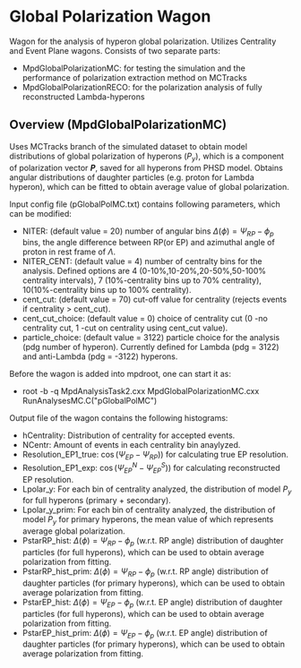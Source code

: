 # Global Polarization Wagon

Wagon for the analysis of hyperon global polarization. Utilizes Centrality and Event Plane wagons. Consists of two separate parts: 
- MpdGlobalPolarizationMC: for testing the simulation and the performance of polarization extraction method on MCTracks
- MpdGlobalPolarizationRECO: for the polarization analysis of fully reconstructed Lambda-hyperons
## Overview (MpdGlobalPolarizationMC)

Uses MCTracks branch of the simulated dataset to obtain model distributions of global polarization of hyperons ($`P_{y}`$), which is a component of polarization vector **$`P`$**, saved for all hyperons from PHSD model. Obtains angular distributions of daughter particles (e.g. proton for Lambda hyperon), which can be fitted to obtain average value of global polarization.

Input config file (pGlobalPolMC.txt) contains following parameters, which can be modified:

- NITER: (default value = 20) number of angular bins $`\Delta (\phi) = \Psi_{RP} - \phi_{p}`$ bins, the angle difference between RP(or EP) and azimuthal angle of proton in rest frame of $`\Lambda`$.
- NITER_CENT: (default value = 4) number of centralty bins for the analysis. Defined options are 4 (0-10%,10-20%,20-50%,50-100% centrality intervals), 7 (10%-centrality bins up to 70% centrality), 10(10%-centrality bins up to 100% centrality).
- cent_cut: (default value = 70) cut-off value for centrality (rejects events if centrality > cent_cut).
- cent_cut_choice: (default value = 0) choice of centrality cut (0 -no centrality cut, 1 -cut on centrality using cent_cut value).
- particle_choice: (default value = 3122) particle choice for the analysis (pdg number of hyperon). Currently defined for Lambda (pdg = 3122) and anti-Lambda (pdg = -3122) hyperons.

Before the wagon is added into mpdroot, one can start it as:

- root -b -q MpdAnalysisTask2.cxx MpdGlobalPolarizationMC.cxx RunAnalysesMC.C\(\"pGlobalPolMC\"\)

Output file of the wagon contains the following histograms:

- hCentrality: Distribution of centrality for accepted events.
- NCentr: Amount of events in each centrality bin anaylyzed.
- Resolution_EP1_true: $`\cos (\Psi_{EP} - \Psi_{RP}))`$ for calculating true EP resolution.
- Resolution_EP1_exp: $`\cos (\Psi_{EP}^{N} - \Psi_{EP}^{S}))`$ for calculating reconstructed EP resolution.
- Lpolar_y: For each bin of centrality analyzed, the distribution of model $`P_{y}`$ for full hyperons (primary + secondary).
- Lpolar_y_prim: For each bin of centrality analyzed, the distribution of model $`P_{y}`$ for primary hyperons, the mean value of which represents average global polarization.
- PstarRP_hist: $`\Delta (\phi) = \Psi_{RP} - \phi_{p} `$ (w.r.t. RP angle)  distribution of daughter particles (for full hyperons), which can be used to obtain average polarization from fitting.
- PstarRP_hist_prim: $`\Delta (\phi) = \Psi_{RP} - \phi_{p} `$ (w.r.t. RP angle)  distribution of daughter particles (for primary hyperons), which can be used to obtain average polarization from fitting.
- PstarEP_hist: $`\Delta (\phi) = \Psi_{EP} - \phi_{p} `$ (w.r.t. EP angle)  distribution of daughter particles (for full hyperons), which can be used to obtain average polarization from fitting.
- PstarEP_hist_prim: $`\Delta (\phi) = \Psi_{EP} - \phi_{p} `$ (w.r.t. EP angle)  distribution of daughter particles (for primary hyperons), which can be used to obtain average polarization from fitting.


